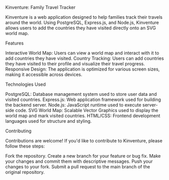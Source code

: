 Kinventure: Family Travel Tracker

Kinventure is a web application designed to help families track their travels around the world. Using PostgreSQL, Express.js, and Node.js, Kinventure allows users to add the countries they have visited directly onto an SVG world map.

Features

Interactive World Map: Users can view a world map and interact with it to add countries they have visited.
Country Tracking: Users can add countries they have visited to their profile and visualize their travel progress.
Responsive Design: The application is optimized for various screen sizes, making it accessible across devices.

Technologies Used

PostgreSQL: Database management system used to store user data and visited countries.
Express.js: Web application framework used for building the backend server.
Node.js: JavaScript runtime used to execute server-side code.
SVG World Map: Scalable Vector Graphics used to display the world map and mark visited countries.
HTML/CSS: Frontend development languages used for structure and styling.

Contributing

Contributions are welcome! If you'd like to contribute to Kinventure, please follow these steps:

Fork the repository.
Create a new branch for your feature or bug fix.
Make your changes and commit them with descriptive messages.
Push your changes to your fork.
Submit a pull request to the main branch of the original repository.
